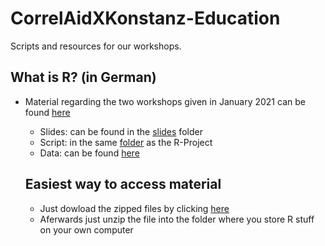 # CorrelAidXKonstanz-Education
Scripts and resources for our workshops.

## What is R? (in German)
- Material regarding the two workshops given in January 2021 can be found [here](What-is-R)
  - Slides: can be found in the [slides](What-is-R/slides/) folder
  - Script: in the same [folder](What-is-R) as the R-Project
  - Data: can be found [here](What-is-R/data/)
  
  ## Easiest way to access material
  - Just dowload the zipped files by clicking [here](https://github.com/flixi67/CorrelAidXKonstanz-Education/archive/main.zip)
  - Aferwards just unzip the file into the folder where you store R stuff on your own computer
